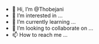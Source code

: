 - 👋 Hi, I’m @Thobejani
- 👀 I’m interested in ...
- 🌱 I’m currently learning ...
- 💞️ I’m looking to collaborate on ...
- 📫 How to reach me ...

<!---
Thobejani/Thobejani is a ✨ special ✨ repository because its `README.md` (this file) appears on your GitHub profile.
You can click the Preview link to take a look at your changes.
--->
